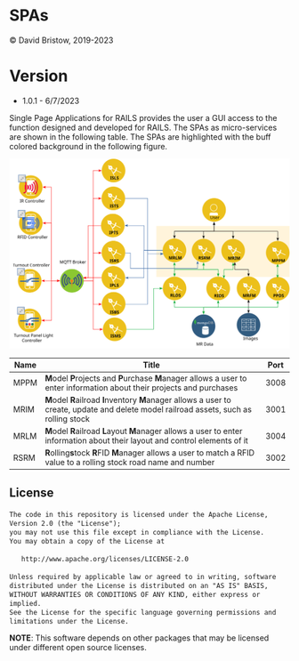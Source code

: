 # SPAs
&copy; David Bristow, 2019-2023

# Version
* 1.0.1 - 6/7/2023
 
Single Page Applications for RAILS provides the user a GUI access to the function designed and developed for RAILS. The SPAs as micro-services are shown in the following table. The SPAs are highlighted with the buff colored background in the following figure.

![System Design](https://github.com/djbristow/RAILS/blob/master/Docker%20Based/SPAs/spas-ms.svg)

|Name |Title                                  |Port |
|-----|----------------------------------------------------------|-----|
|MPPM|**M**odel **P**rojects and **P**urchase **M**anager allows a user to enter information about their projects and purchases|3008|
|MRIM|**M**odel **R**ailroad **I**nventory **M**anager allows a user to create, update and delete model railroad assets, such as rolling stock|3001|
|MRLM|**M**odel **R**ailroad **L**ayout **M**anager allows a user to enter information about their layout and control elements of it|3004|
|RSRM|**R**olling**s**tock **R**FID **M**anager allows a user to match a RFID value to a rolling stock road name and number|3002|



## License

    The code in this repository is licensed under the Apache License, Version 2.0 (the "License");
    you may not use this file except in compliance with the License.
    You may obtain a copy of the License at

       http://www.apache.org/licenses/LICENSE-2.0

    Unless required by applicable law or agreed to in writing, software
    distributed under the License is distributed on an "AS IS" BASIS,
    WITHOUT WARRANTIES OR CONDITIONS OF ANY KIND, either express or implied.
    See the License for the specific language governing permissions and
    limitations under the License.

**NOTE**: This software depends on other packages that may be licensed under different open source licenses.

